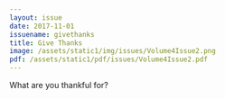 ```yaml
---
layout: issue
date: 2017-11-01
issuename: givethanks
title: Give Thanks
image: /assets/static1/img/issues/Volume4Issue2.png
pdf: /assets/static1/pdf/issues/Volume4Issue2.pdf
---
```


What are you thankful for?